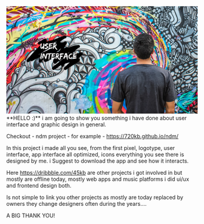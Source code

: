 <img src="https://github.com/45kb/hello-google/blob/main/1398884-fbd93f542ee04e82bb22dc252ba01329%20(1).png?raw=true"/>
**HELLO :)**
i am going to show you something i have done about user interface and graphic design in general.

Checkout - ndm project - for example - https://720kb.github.io/ndm/

In this project i made all you see, from the first pixel, logotype, user interface, app interface all optimized, icons everything you see there is designed by me.  i Suggest to download the app and see how it interacts.

Here https://dribbble.com/45kb are other projects i got involved in but mostly are offline today, mostly web apps and music platforms i did ui/ux and frontend design both.

Is not simple to link you other projects as mostly are today replaced by owners they change designers often during the years....

A BIG THANK YOU!


